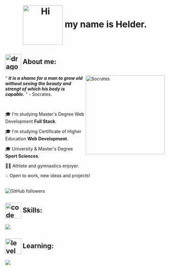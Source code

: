 <h1 align="center">
  <img
    src="https://media3.giphy.com/media/v1.Y2lkPTc5MGI3NjExNzVqdzZkZmRsN2RjMG4xbnB6bXZpcDltdzA2MzRyNDdncGhxeThyNyZlcD12MV9pbnRlcm5hbF9naWZfYnlfaWQmY3Q9cw/mYxaNIP9suGG4murEa/giphy.webp"
    alt="Hi" width="125" align="center" />
  my name is Helder.
</h1>
<h2 align="left">
  <img
    src="https://media0.giphy.com/media/v1.Y2lkPTc5MGI3NjExOWozYTQ2bXp5NTExZ3htYmpveDQzOXp0ZzU3cmU3M2VqdW1xanMzZyZlcD12MV9pbnRlcm5hbF9naWZfYnlfaWQmY3Q9cw/Vf7wDG3P2Wakmy4Vwj/giphy.webp"
    alt="dragon ball" width="50" align="center" />
  About me:
</h2>
<div class="about-me">
  <img
    src="https://media4.giphy.com/media/3Wvm8u2SX1RqtUHy20/200.webp?cid=790b76116h8v0mupilgs84rv4798qgbkg0kkpquw7zmfzd3s&ep=v1_stickers_search&rid=200.webp&ct=s"
    alt="Socrates" width="250" align="right" />
  <p>
    <q align="center">
      <i><strong>It is a shame for a man to grow old without seeing the beauty and strengt of which his body is
          capable.</strong></i>
    </q>
    - Socrates.
  </p>
  <br />
  <p>🎓 I'm studying Master's Degree Web Development <strong>Full Stack</strong>.</p>
  <p>🎓 I'm studying Certificate of Higher Education <strong>Web Development</strong>.</p>
  <p>🎓 University & Master's Degree <strong>Sport Sciences</strong>.</p>
  <p>🤸‍♂️ Athlete and gymnastics enjoyer.</p>
  <p>💡 Open to work, new ideas and projects!</p>
</div>
<br />
<img alt="GitHub followers" src="https://img.shields.io/github/followers/theHELDERscrolls?style=social&logoSize=auto">
<h2>
  <img
    src="https://media1.giphy.com/media/v1.Y2lkPTc5MGI3NjExdTRzZjdkcnI2dmd5M3B0cTgxMThvNjdncnR5YTgyengwdjJmNjA3ZiZlcD12MV9pbnRlcm5hbF9naWZfYnlfaWQmY3Q9cw/trN83pDD8yRDHBGfl3/giphy.webp"
    alt="code tag" width="50" align="center">
  Skills:
</h2>
<p align="left">
  <a href="https://skillicons.dev">
    <img src="https://skillicons.dev/icons?i=html,css" />
  </a>
</p>
<h2>
  <img
    src="https://media4.giphy.com/media/v1.Y2lkPTc5MGI3NjExMzYwcDl5dHpmZm4yNmFrOWw5Z2NkNWtiOHFmcHM2OXo5eHh2NDM4dCZlcD12MV9pbnRlcm5hbF9naWZfYnlfaWQmY3Q9cw/yGjmoMPc31ixmSC8rQ/giphy.webp"
    alt="level up" width="50" align="center">
  Learning:
</h2>
<p align="left">
  <a href="https://skillicons.dev">
    <img src="https://skillicons.dev/icons?i=js,git,figma" />
  </a>
</p>
